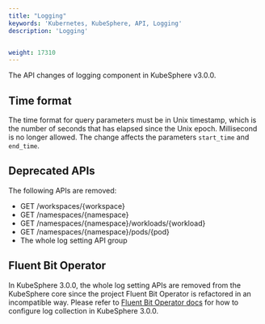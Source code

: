 ```yaml
---
title: "Logging"
keywords: 'Kubernetes, KubeSphere, API, Logging'
description: 'Logging'


weight: 17310
---
```


The API changes of logging component in KubeSphere v3.0.0.

## Time format

The time format for query parameters must be in Unix timestamp, which is the number of seconds that has elapsed since the Unix epoch. Millisecond is no longer allowed. The change affects the parameters `start_time` and `end_time`.

## Deprecated APIs

The following APIs are removed:

- GET  /workspaces/{workspace}
- GET  /namespaces/{namespace}
- GET  /namespaces/{namespace}/workloads/{workload}
- GET  /namespaces/{namespace}/pods/{pod}
- The whole log setting API group

## Fluent Bit Operator

In KubeSphere 3.0.0, the whole log setting APIs are removed from the KubeSphere core since the project Fluent Bit Operator is refactored in an incompatible way. Please refer to [Fluent Bit Operator docs](https://github.com/kubesphere/fluentbit-operator) for how to configure log collection in KubeSphere 3.0.0.